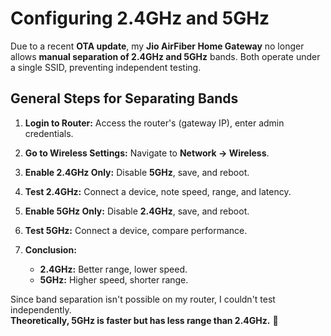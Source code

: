 # Configuring 2.4GHz and 5GHz

Due to a recent **OTA update**, my **Jio AirFiber Home Gateway** no longer allows **manual separation of 2.4GHz and 5GHz** bands. Both operate under a single SSID, preventing independent testing.  

## **General Steps for Separating Bands**  

1. **Login to Router:** Access the router's (gateway IP), enter admin credentials.  
2. **Go to Wireless Settings:** Navigate to **Network → Wireless**. 

3. **Enable 2.4GHz Only:** Disable **5GHz**, save, and reboot.  
4. **Test 2.4GHz:** Connect a device, note speed, range, and latency.  

5. **Enable 5GHz Only:** Disable **2.4GHz**, save, and reboot.  
6. **Test 5GHz:** Connect a device, compare performance.  

7. **Conclusion:**  
   - **2.4GHz:** Better range, lower speed.  
   - **5GHz:** Higher speed, shorter range.  

Since band separation isn't possible on my router, I couldn't test independently.  
**Theoretically, 5GHz is faster but has less range than 2.4GHz.** 🚀

